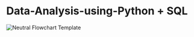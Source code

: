 # Data-Analysis-using-Python + SQL

![Neutral Flowchart Template](https://github.com/theliwash/Data-Analysis-using-Python-SQL/assets/163035610/2ce86fdf-b4f7-4088-94ad-3faf77e3a599)
